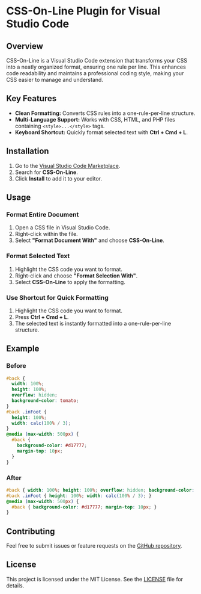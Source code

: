 # CSS-On-Line Plugin for Visual Studio Code

## Overview
CSS-On-Line is a Visual Studio Code extension that transforms your CSS into a neatly organized format, ensuring one rule per line. This enhances code readability and maintains a professional coding style, making your CSS easier to manage and understand.

## Key Features
- **Clean Formatting:** Converts CSS rules into a one-rule-per-line structure.
- **Multi-Language Support:** Works with CSS, HTML, and PHP files containing `<style>...</style>` tags.
- **Keyboard Shortcut:** Quickly format selected text with **Ctrl + Cmd + L**.

## Installation
1. Go to the [Visual Studio Code Marketplace](https://marketplace.visualstudio.com/).
2. Search for **CSS-On-Line**.
3. Click **Install** to add it to your editor.

## Usage
### Format Entire Document
1. Open a CSS file in Visual Studio Code.
2. Right-click within the file.
3. Select **"Format Document With"** and choose **CSS-On-Line**.

### Format Selected Text
1. Highlight the CSS code you want to format.
2. Right-click and choose **"Format Selection With"**.
3. Select **CSS-On-Line** to apply the formatting.

### Use Shortcut for Quick Formatting
1. Highlight the CSS code you want to format.
2. Press **Ctrl + Cmd + L**.
3. The selected text is instantly formatted into a one-rule-per-line structure.

## Example
### Before
```css
#back {
  width: 100%;
  height: 100%;
  overflow: hidden;
  background-color: tomato;
}
#back .inFoot {
  height: 100%;
  width: calc(100% / 3);
}
@media (max-width: 500px) {
  #back {
    background-color: #d17777;
    margin-top: 10px;
  }
}
```

### After
```css
#back { width: 100%; height: 100%; overflow: hidden; background-color: tomato; }
#back .inFoot { height: 100%; width: calc(100% / 3); }
@media (max-width: 500px) {
  #back { background-color: #d17777; margin-top: 10px; }
}
```

## Contributing
Feel free to submit issues or feature requests on the [GitHub repository](https://github.com/yourusername/css-on-line).

## License
This project is licensed under the MIT License. See the [LICENSE](LICENSE) file for details.

